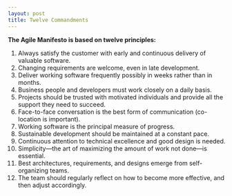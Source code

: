 ```yaml
---
layout: post
title: Twelve Commandments 
---
```



**The Agile Manifesto is based on twelve principles:**

1. Always satisfy the customer with early and continuous delivery of valuable software.
2. Changing requirements are welcome, even in late development.
3. Deliver working software frequently possibly in weeks rather than in months.
4. Business people and developers must work closely on a daily basis.
5. Projects should be trusted with motivated individuals and provide all the support they need to succeed.
6. Face-to-face conversation is the best form of communication (co-location is important).
7. Working software is the principal measure of progress.
8. Sustainable development should be maintained at a constant pace.
9. Continuous attention to technical excellence and good design is needed.
10. Simplicity—the art of maximizing the amount of work not done—is essential.
11. Best architectures, requirements, and designs emerge from self-organizing teams.
12. The team should regularly reflect on how to become more effective, and then adjust accordingly.

